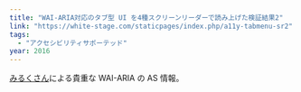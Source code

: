 ```yaml
---
title: "WAI-ARIA対応のタブ型 UI を4種スクリーンリーダーで読み上げた検証結果2"
link: "https://white-stage.com/staticpages/index.php/a11y-tabmenu-sr2"
tags:
  - "アクセシビリティサポーテッド"
year: 2016
---
```


[みるくさん](https://white-stage.com/)による貴重な WAI-ARIA の AS 情報。
